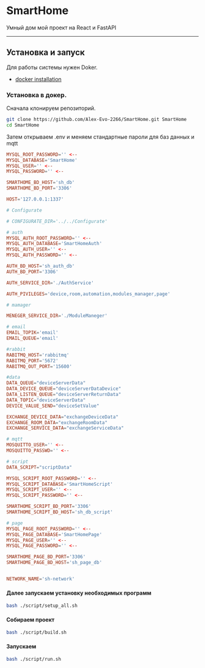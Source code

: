 # SmartHome
Умный дом мой проект на React и FastAPI

---

## Установка и запуск

Для работы системы нужен Doker.
* [docker installation](https://docs.docker.com/engine/install/ubuntu/)


### Установка в докер.

Сначала клонируем репозиторий.

``` bash
git clone https://github.com/Alex-Evo-2266/SmartHome.git SmartHome 
cd SmartHome
```

Затем открываем .env и меняем стандартные пароли для баз данных и mqtt
``` conf
MYSQL_ROOT_PASSWORD='' <--
MYSQL_DATABASE='SmartHome'
MYSQL_USER='' <--
MYSQL_PASSWORD='' <--

SMARTHOME_BD_HOST='sh_db'
SMARTHOME_BD_PORT='3306'

HOST='127.0.0.1:1337'

# Configurate

# CONFIGURATE_DIR='../../Configurate'

# auth
MYSQL_AUTH_ROOT_PASSWORD='' <--
MYSQL_AUTH_DATABASE='SmartHomeAuth'
MYSQL_AUTH_USER='' <--
MYSQL_AUTH_PASSWORD='' <--

AUTH_BD_HOST='sh_auth_db'
AUTH_BD_PORT='3306'

AUTH_SERVICE_DIR='./AuthService'

AUTH_PIVILEGES='device,room,automation,modules_manager,page'

# mamager

MENEGER_SERVICE_DIR='./ModuleManeger'

# email
EMAIL_TOPIK='email'
EMAIL_QUEUE='email'

#rabbit
RABITMQ_HOST='rabbitmq'
RABITMQ_PORT='5672'
RABITMQ_OUT_PORT='15600'

#data
DATA_QUEUE="deviceServerData"
DATA_DEVICE_QUEUE="deviceServerDataDevice"
DATA_LISTEN_QUEUE="deviceServerReturnData"
DATA_TOPIC="deviceServerData"
DEVICE_VALUE_SEND="deviceSetValue"

EXCHANGE_DEVICE_DATA="exchangeDeviceData"
EXCHANGE_ROOM_DATA="exchangeRoomData"
EXCHANGE_SERVICE_DATA="exchangeServiceData"

# mqtt
MOSQUITTO_USER='' <--
MOSQUITTO_PASSWD='' <--

# script
DATA_SCRIPT="scriptData"

MYSQL_SCRIPT_ROOT_PASSWORD='' <--
MYSQL_SCRIPT_DATABASE='SmartHomeScript'
MYSQL_SCRIPT_USER='' <--
MYSQL_SCRIPT_PASSWORD='' <--

SMARTHOME_SCRIPT_BD_PORT='3306'
SMARTHOME_SCRIPT_BD_HOST='sh_db_script'

# page
MYSQL_PAGE_ROOT_PASSWORD='' <--
MYSQL_PAGE_DATABASE='SmartHomePage'
MYSQL_PAGE_USER='' <--
MYSQL_PAGE_PASSWORD='' <--

SMARTHOME_PAGE_BD_PORT='3306'
SMARTHOME_PAGE_BD_HOST='sh_page_db'


NETWORK_NAME='sh-network'
```

#### Далее запускаем установку необходимых программ
``` bash
bash ./script/setup_all.sh
```
#### Собираем проект
``` bash
bash ./script/build.sh
```
#### Запускаем
``` bash
bash ./script/run.sh

```